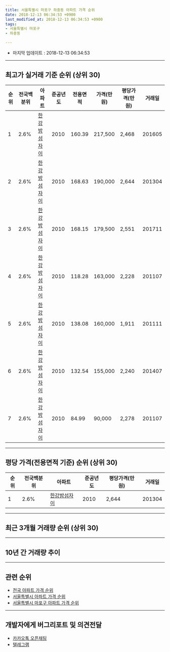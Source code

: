 ```yaml
---
title: 서울특별시 마포구 하중동 아파트 가격 순위
date: 2018-12-13 06:34:53 +0900
last_modified_at: 2018-12-13 06:34:53 +0900
tags:
- 서울특별시 마포구
- 하중동

---
```


* 마지막 업데이트 : 2018-12-13 06:34:53

---

## 최고가 실거래 기준 순위 (상위 30)


|순위|전국백분위|아파트|준공년도|전용면적|가격(만원)|평당가격(만원)|거래일|
|---|---|---|---|---|---|---|---|
|1|2.6%|[한강밤섬자이](https://search.naver.com/search.naver?query=%EC%84%9C%EC%9A%B8%ED%8A%B9%EB%B3%84%EC%8B%9C+%EB%A7%88%ED%8F%AC%EA%B5%AC+%ED%95%98%EC%A4%91%EB%8F%99+%ED%95%9C%EA%B0%95%EB%B0%A4%EC%84%AC%EC%9E%90%EC%9D%B4)|2010|160.39|217,500|2,468|201605|
|2|2.6%|[한강밤섬자이](https://search.naver.com/search.naver?query=%EC%84%9C%EC%9A%B8%ED%8A%B9%EB%B3%84%EC%8B%9C+%EB%A7%88%ED%8F%AC%EA%B5%AC+%ED%95%98%EC%A4%91%EB%8F%99+%ED%95%9C%EA%B0%95%EB%B0%A4%EC%84%AC%EC%9E%90%EC%9D%B4)|2010|168.63|190,000|2,644|201304|
|3|2.6%|[한강밤섬자이](https://search.naver.com/search.naver?query=%EC%84%9C%EC%9A%B8%ED%8A%B9%EB%B3%84%EC%8B%9C+%EB%A7%88%ED%8F%AC%EA%B5%AC+%ED%95%98%EC%A4%91%EB%8F%99+%ED%95%9C%EA%B0%95%EB%B0%A4%EC%84%AC%EC%9E%90%EC%9D%B4)|2010|168.15|179,500|2,551|201711|
|4|2.6%|[한강밤섬자이](https://search.naver.com/search.naver?query=%EC%84%9C%EC%9A%B8%ED%8A%B9%EB%B3%84%EC%8B%9C+%EB%A7%88%ED%8F%AC%EA%B5%AC+%ED%95%98%EC%A4%91%EB%8F%99+%ED%95%9C%EA%B0%95%EB%B0%A4%EC%84%AC%EC%9E%90%EC%9D%B4)|2010|118.28|163,000|2,228|201107|
|5|2.6%|[한강밤섬자이](https://search.naver.com/search.naver?query=%EC%84%9C%EC%9A%B8%ED%8A%B9%EB%B3%84%EC%8B%9C+%EB%A7%88%ED%8F%AC%EA%B5%AC+%ED%95%98%EC%A4%91%EB%8F%99+%ED%95%9C%EA%B0%95%EB%B0%A4%EC%84%AC%EC%9E%90%EC%9D%B4)|2010|138.08|160,000|1,911|201111|
|6|2.6%|[한강밤섬자이](https://search.naver.com/search.naver?query=%EC%84%9C%EC%9A%B8%ED%8A%B9%EB%B3%84%EC%8B%9C+%EB%A7%88%ED%8F%AC%EA%B5%AC+%ED%95%98%EC%A4%91%EB%8F%99+%ED%95%9C%EA%B0%95%EB%B0%A4%EC%84%AC%EC%9E%90%EC%9D%B4)|2010|132.54|155,000|2,240|201407|
|7|2.6%|[한강밤섬자이](https://search.naver.com/search.naver?query=%EC%84%9C%EC%9A%B8%ED%8A%B9%EB%B3%84%EC%8B%9C+%EB%A7%88%ED%8F%AC%EA%B5%AC+%ED%95%98%EC%A4%91%EB%8F%99+%ED%95%9C%EA%B0%95%EB%B0%A4%EC%84%AC%EC%9E%90%EC%9D%B4)|2010|84.99|90,000|2,278|201107|


---

## 평당 가격(전용면적 기준) 순위 (상위 30)


|순위|전국백분위|아파트|준공년도|평당가격(만원)|거래일|
|---|---|---|---|---|---|
|1|2.6%|[한강밤섬자이](https://search.naver.com/search.naver?query=%EC%84%9C%EC%9A%B8%ED%8A%B9%EB%B3%84%EC%8B%9C+%EB%A7%88%ED%8F%AC%EA%B5%AC+%ED%95%98%EC%A4%91%EB%8F%99+%ED%95%9C%EA%B0%95%EB%B0%A4%EC%84%AC%EC%9E%90%EC%9D%B4)|2010|2,644|201304|


---

## 최근 3개월 거래량 순위 (상위 30)


<div style="width:100%;">
    <canvas id="deal_count_ranking" height="250"></canvas>
</div>


<script>
new Chart(document.getElementById("deal_count_ranking"), {
    type: 'horizontalBar',
    data: {
        labels: ['한강밤섬자이'],
        datasets: [{
            label: '실거래 수',
            data: [2],
            borderColor: "rgba(255, 0, 128, 1)",
            backgroundColor: "rgba(255, 0, 128, 0.5)",
            fill: false,
        }]
    },
    options: {
        responsive: true,
        title: {
            display: true,
            text: '최근 3개월 거래량 순위'
        },
        tooltips: {
            mode: 'index',
            intersect: false,
            callbacks: {
                title: function(tooltipItems, data) {
                    return "실거래 수:";
                },
                label: function(tooltipItem, data) {
                    return data.labels[tooltipItem.index] + ": " + tooltipItem.xLabel;
                }
            }
        },
        hover: {
            mode: 'nearest',
            intersect: true
        },
        scales: {
            xAxes: [{
                display: true,
                scaleLabel: {
                    display: true,
                    labelString: '실거래 수'
                },
                ticks: {
                    suggestedMin: 0,
                }
            }],
            yAxes: [{
                display: true,
                ticks: {
                    autoSkip: false,
                    callback: function(value, index, values) {
                        if (value.length > 15)
                            return value.substr(0, 13) + "...";
                        else
                            return value;
                    }
                },
                scaleLabel: {
                    display: false,
                }
            }]
        }
    }
});

</script>


---

## 10년 간 거래량 추이


<div style="width:100%;">
    <canvas id="deal_progress" height="250"></canvas>
</div>

<script>
new Chart(document.getElementById("deal_progress"), {
    type: 'line',
    data: {
        labels: ['200812','200901','200902','200903','200904','200905','200906','200907','200908','200909','200910','200911','200912','201001','201002','201003','201004','201005','201006','201007','201008','201009','201010','201011','201012','201101','201102','201103','201104','201105','201106','201107','201108','201109','201110','201111','201112','201201','201202','201203','201204','201205','201206','201207','201208','201209','201210','201211','201212','201301','201302','201303','201304','201305','201306','201307','201308','201309','201310','201311','201312','201401','201402','201403','201404','201405','201406','201407','201408','201409','201410','201411','201412','201501','201502','201503','201504','201505','201506','201507','201508','201509','201510','201511','201512','201601','201602','201603','201604','201605','201606','201607','201608','201609','201610','201611','201612','201701','201702','201703','201704','201705','201706','201707','201708','201709','201710','201711','201712','201801','201802','201803','201804','201805','201806','201807','201808','201809','201810','201811','201812'],
        datasets: [{
            label: '실거래 수',
            pointRadius: 1,
            data: [0, 0, 0, 0, 0, 0, 0, 0, 0, 0, 0, 0, 0, 0, 0, 0, 1, 0, 1, 0, 1, 0, 0, 0, 1, 0, 0, 0, 0, 1, 0, 40, 1, 0, 2, 1, 2, 0, 0, 1, 3, 5, 1, 1, 1, 0, 2, 0, 1, 0, 2, 0, 3, 3, 1, 1, 2, 0, 0, 1, 0, 5, 4, 2, 0, 0, 1, 2, 1, 1, 2, 3, 1, 1, 1, 2, 5, 3, 3, 4, 1, 9, 3, 4, 2, 1, 1, 1, 5, 3, 0, 2, 3, 7, 9, 2, 0, 2, 0, 3, 2, 4, 4, 3, 3, 2, 1, 5, 3, 12, 7, 8, 2, 2, 2, 2, 16, 8, 2, 0, 0],
            borderColor: "rgba(255, 201, 14, 1)",
            backgroundColor: "rgba(255, 201, 14, 0.5)",
            fill: true,
        }]
    },
    options: {
        responsive: true,
        title: {
            display: true,
            text: '10년간 거래량 추이'
        },
        tooltips: {
            mode: 'index',
            intersect: false,
        },
        hover: {
            mode: 'nearest',
            intersect: true
        },
        scales: {
            xAxes: [{
                display: true,
                scaleLabel: {
                    display: true,
                    labelString: '년/월'
                }
            }],
            yAxes: [{
                display: true,
                ticks: {
                    suggestedMin: 0,
                },
                scaleLabel: {
                    display: true,
                    labelString: '실거래 수'
                }
            }]
        }
    }
});

</script>


---

## 관련 순위

- [전국 아파트 가격 순위](https://inasie.github.io/apt-ranking/전국)
- [서울특별시 아파트 가격 순위](https://inasie.github.io/apt-ranking/서울특별시)
- [서울특별시 마포구 아파트 가격 순위](https://inasie.github.io/apt-ranking/서울특별시-마포구)


---

## 개발자에게 버그리포트 및 의견전달

- [카카오톡 오픈채팅](https://open.kakao.com/o/gLJUAP4)
- [텔레그램](https://t.me/inasie)

